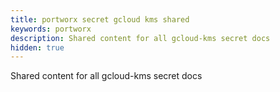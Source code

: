 ```yaml
---
title: portworx secret gcloud kms shared
keywords: portworx
description: Shared content for all gcloud-kms secret docs
hidden: true
---
```


Shared content for all gcloud-kms secret docs